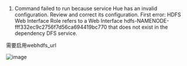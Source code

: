 1. Command failed to run because service Hue has an invalid configuration. Review and correct its configuration. First error: HDFS Web Interface Role refers to a Web Interface hdfs-NAMENODE-fff332ec9c2756f7d56ca694419bc770 that does not exist in the dependency DFS service.

需要启用webhdfs_url

![image](https://github.com/wjn0918/Study/tree/master/%E5%A4%A7%E6%95%B0%E6%8D%AE/images/cloudera/hue/error/webhdfs_url.png)
